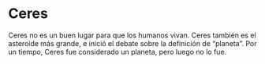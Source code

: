 # Ceres

Ceres no es un buen lugar para que los humanos vivan. Ceres también es el
asteroide más grande, e inició el debate sobre la definición de “planeta”. Por
un tiempo, Ceres fue considerado un planeta, pero luego no lo fue.
